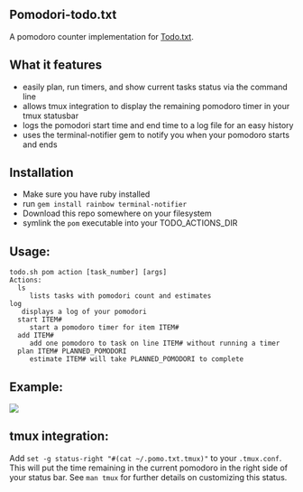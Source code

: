 ## Pomodori-todo.txt

A pomodoro counter implementation for [Todo.txt](http://todotxt.com/).

## What it features

* easily plan, run timers, and show current tasks status via the command line
* allows tmux integration to display the remaining pomodoro timer in your tmux statusbar
* logs the pomodori start time and end time to a log file for an easy history
* uses the terminal-notifier gem to notify you when your pomodoro starts and ends

## Installation

* Make sure you have ruby installed
* run `gem install rainbow terminal-notifier`
* Download this repo somewhere on your filesystem
* symlink the `pom` executable into your TODO_ACTIONS_DIR

## Usage:

	todo.sh pom action [task_number] [args]
	Actions:
	  ls
	     lists tasks with pomodori count and estimates
    log
       displays a log of your pomodori
	  start ITEM#
	     start a pomodoro timer for item ITEM#
	  add ITEM#
	     add one pomodoro to task on line ITEM# without running a timer
	  plan ITEM# PLANNED_POMODORI
	     estimate ITEM# will take PLANNED_POMODORI to complete

## Example:

<img src="https://raw.github.com/metalelf0/pomodori-todo.txt/master/screenshot.png">

## tmux integration:

Add `set -g status-right "#(cat ~/.pomo.txt.tmux)"` to your `.tmux.conf`. This
will put the time remaining in the current pomodoro in the right side of your
status bar. See `man tmux` for further details on customizing this status.
